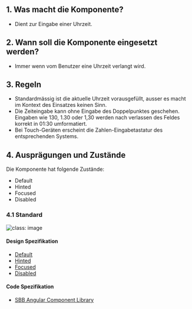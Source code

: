 ## 1. Was macht die Komponente?
* Dient zur Eingabe einer Uhrzeit.

## 2. Wann soll die Komponente eingesetzt werden? 
* Immer wenn vom Benutzer eine Uhrzeit verlangt wird.

## 3. Regeln 
* Standardmässig ist die aktuelle Uhrzeit vorausgefüllt, ausser es macht im Kontext des Einsatzes keinen Sinn.
* Die Zeiteingabe kann ohne Eingabe des Doppelpunktes geschehen. Eingaben wie 130, 1.30 oder 1,30 werden nach verlassen des Feldes korrekt in 01:30 umformatiert.
* Bei Touch-Geräten erscheint die Zahlen-Eingabetastatur des entsprechenden Systems.

## 4. Ausprägungen und Zustände 
Die Komponente hat folgende Zustände:
* Default
* Hinted
* Focused
* Disabled

### 4.1 Standard
![](https://raw.githubusercontent.com/sbb-design-systems/sbb-design-system/master/website/components/timefield/images/timefield_default.png 'class: image')

#### Design Spezifikation
* [Default](https://sbb.invisionapp.com/d/main#/console/15744722/327611017/inspect)
* [Hinted](https://sbb.invisionapp.com/d/main#/console/15744722/335006454/inspect)
* [Focused](https://sbb.invisionapp.com/d/main#/console/15744722/327611018/inspect)
* [Disabled](https://sbb.invisionapp.com/d/main#/console/15744722/327611019/inspect)

#### Code Spezifikation
* [SBB Angular Component Library](https://sbb-angular.app.sbb.ch/latest/content/time-input)